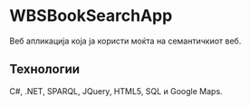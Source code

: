 # WBSBookSearchApp

Веб апликација која ја користи моќта на семантичкиот веб.

## Технологии

C#, .NET, SPARQL, JQuery, HTML5, SQL и Google Maps.
